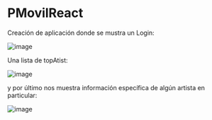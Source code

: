 # PMovilReact

Creación de aplicación donde se mustra un Login:

![image](https://github.com/Brandonalexiscc/PMovilReact/assets/90300293/29415a63-52fd-4b98-b052-914dc9d75d23)


Una lista de topAtist: 

![image](https://github.com/Brandonalexiscc/PMovilReact/assets/90300293/d81a6469-1588-4597-abd4-06becca68bfe)


y por último nos muestra información específica de algún artista en particular: 

![image](https://github.com/Brandonalexiscc/PMovilReact/assets/90300293/1a4d2ce4-3f1f-46e7-b67d-494245acaa2b)

